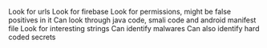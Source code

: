 
Look for urls
Look for firebase
Look for permissions, might be false positives in it 
Can look through java code, smali code and android manifest file
Look for interesting strings
Can identify malwares
Can also identify hard coded secrets
